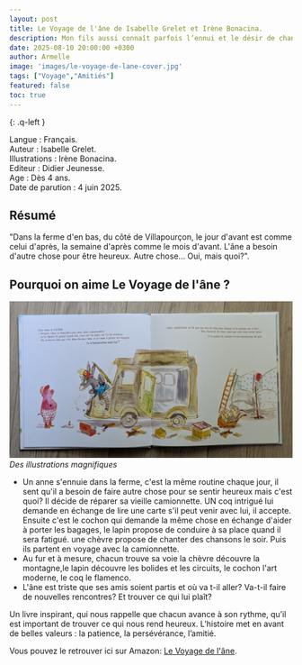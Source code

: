 ```yaml
---
layout: post
title: Le Voyage de l'âne de Isabelle Grelet et Irène Bonacina.
description: Mon fils aussi connaît parfois l’ennui et le désir de changement. L’aventure de l’âne en quête de nouvelles expériences a donc trouvé un bel écho en lui.
date: 2025-08-10 20:00:00 +0300
author: Armelle
image: 'images/le-voyage-de-lane-cover.jpg'
tags: ["Voyage","Amitiés"]
featured: false
toc: true
---
```


{: .q-left }

Langue : Français.      
Auteur : Isabelle Grelet.       
Illustrations : Irène Bonacina.                         
Editeur : Didier Jeunesse.                   
Age : Dès 4 ans.                                
Date de parution : 4 juin 2025.        

## Résumé

"Dans la ferme d'en bas, du côté de Villapourçon, le jour d'avant est comme celui d'après, la semaine d'après comme le mois d'avant. L'âne a besoin d'autre chose pour être heureux. Autre chose... Oui, mais quoi?".

## Pourquoi on aime Le Voyage de l'âne ?

![Des illustrations magnifiques](images/le-voyage-de-lane-int.jpg)
*Des illustrations magnifiques*
- Un anne s'ennuie dans la ferme, c'est la même routine chaque jour, il sent qu'il a besoin de faire autre chose pour se sentir heureux mais c'est quoi? Il décide de réparer sa vieille camionnette. UN coq intrigué lui demande en échange de lire une carte s'il peut venir avec lui, il accepte. Ensuite c'est le cochon qui demande la même chose en échange d'aider à porter les bagages, le lapin propose de conduire à sa place quand il sera fatigué. une chèvre propose de chanter des chansons le soir. Puis ils partent en voyage avec la camionnette. 
- Au fur et à mesure, chacun trouve sa voie la chèvre découvre la montagne,le lapin découvre les bolides et les circuits, le cochon l'art moderne, le coq le flamenco.
- L'âne est triste que ses amis soient partis et où va t-il aller? Va-t-il faire de nouvelles rencontres? Et trouver ce qui lui plaît? 

Un livre inspirant, qui nous rappelle que chacun avance à son rythme, qu’il est important de trouver ce qui nous rend heureux. L’histoire met en avant de belles valeurs : la patience, la persévérance, l’amitié. 

Vous pouvez le retrouver ici sur Amazon: [Le Voyage de l'âne](https://amzn.to/3JsX5PY).




